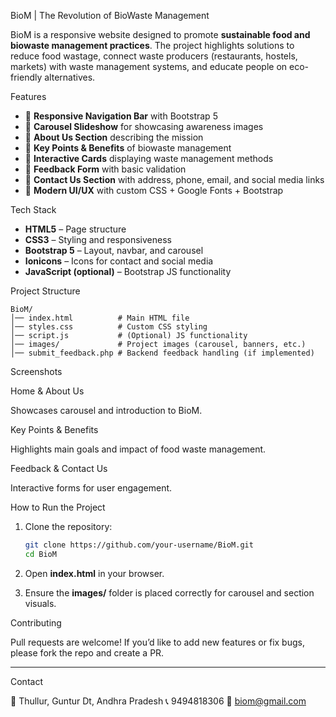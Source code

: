 BioM | The Revolution of BioWaste Management

BioM is a responsive website designed to promote **sustainable food and biowaste management practices**.
The project highlights solutions to reduce food wastage, connect waste producers (restaurants, hostels, markets) with waste management systems, and educate people on eco-friendly alternatives.

Features

* 🔹 **Responsive Navigation Bar** with Bootstrap 5
* 🔹 **Carousel Slideshow** for showcasing awareness images
* 🔹 **About Us Section** describing the mission
* 🔹 **Key Points & Benefits** of biowaste management
* 🔹 **Interactive Cards** displaying waste management methods
* 🔹 **Feedback Form** with basic validation
* 🔹 **Contact Us Section** with address, phone, email, and social media links
* 🔹 **Modern UI/UX** with custom CSS + Google Fonts + Bootstrap

 Tech Stack

* **HTML5** – Page structure
* **CSS3** – Styling and responsiveness
* **Bootstrap 5** – Layout, navbar, and carousel
* **Ionicons** – Icons for contact and social media
* **JavaScript (optional)** – Bootstrap JS functionality

Project Structure

```
BioM/
│── index.html          # Main HTML file
│── styles.css          # Custom CSS styling
│── script.js           # (Optional) JS functionality
│── images/             # Project images (carousel, banners, etc.)
│── submit_feedback.php # Backend feedback handling (if implemented)
```

Screenshots

Home & About Us

Showcases carousel and introduction to BioM.

Key Points & Benefits

Highlights main goals and impact of food waste management.

Feedback & Contact Us

Interactive forms for user engagement.

How to Run the Project

1. Clone the repository:

   ```bash
   git clone https://github.com/your-username/BioM.git
   cd BioM
   ```
2. Open **index.html** in your browser.
3. Ensure the **images/** folder is placed correctly for carousel and section visuals.

Contributing

Pull requests are welcome! If you’d like to add new features or fix bugs, please fork the repo and create a PR.

---

Contact

📍 Thullur, Guntur Dt, Andhra Pradesh
📞 9494818306
📩 [biom@gmail.com](mailto:biom@gmail.com)

